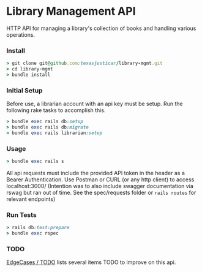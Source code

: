 # Library Management API

HTTP API for managing a library's collection of books and handling various operations.

### Install

```ruby
> git clone git@github.com:texasjusticar/library-mgmt.git
> cd library-mgmt
> bundle install
```

### Initial Setup

Before use, a librarian account with an api key must be setup.  Run the following rake tasks to accomplish this.

```ruby
> bundle exec rails db:setup
> bundle exec rails db:migrate
> bundle exec rails librarian:setup
```

### Usage

```ruby
> bundle exec rails s
```

All api requests must include the provided API token in the header as a Bearer Authentication.  Use Postman or CURL (or any http client) to access localhost:3000/ (Intention was to also include swagger documentation via rswag but ran out of time.  See the spec/requests folder or `rails routes` for relevant endpoints)

### Run Tests

```ruby
> rails db:test:prepare
> bundle exec rspec
```

### TODO

[EdgeCases / TODO](EDGECASES.md) lists several items TODO to improve on this api.